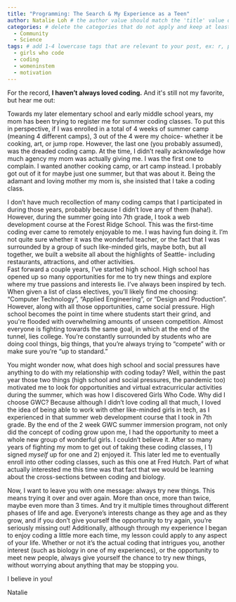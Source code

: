 ```yaml
---
title: "Programming: The Search & My Experience as a Teen" 
author: Natalie Loh # the author value should match the 'title' value of your contributor file located here /gh-pages/_contributors. If you do not have a contributor file, please feel free to make one or contact one of our team members to assist you.
categories: # delete the categories that do not apply and keep at least one
  - Community
  - Science
tags: # add 1-4 lowercase tags that are relevant to your post, ex: r, python, genomics, workflows
  - girls who code
  - coding
  - womeninstem
  - motivation
---
```

For the record, **I haven’t always loved coding.** And it's still not my favorite, but hear me out:

Towards my later elementary school and early middle school years, my mom has been trying to register me for summer coding classes. To put this in perspective, if I was enrolled in a total of 4 weeks of summer camp (meaning 4 different camps), 3 out of the 4 were my choice- whether it be cooking, art, or jump rope. However, the last one (you probably assumed), was the dreaded coding camp. At the time, I didn’t really acknowledge how much agency my mom was actually giving me. I was the first one to complain. I wanted another cooking camp, or art camp instead. I probably got out of it for maybe just one summer, but that was about it. Being the adamant and loving mother my mom is, she insisted that I take a coding class.

I don’t have much recollection of many coding camps that I participated in during those years, probably because I didn’t love any of them (haha!). However, during the summer going into 7th grade, I took a web development course at the Forest Ridge School. This was the first-time coding ever came to remotely enjoyable to me. I was having fun doing it. I’m not quite sure whether it was the wonderful teacher, or the fact that I was surrounded by a group of such like-minded girls, maybe both, but all together, we built a website all about the highlights of Seattle- including restaurants, attractions, and other activities. </br>
Fast forward a couple years, I’ve started high school. High school has opened up so many opportunities for me to try new things and explore where my true passions and interests lie. I’ve always been inspired by tech. When given a list of class electives, you’ll likely find me choosing: “Computer Technology”, “Applied Engineering”, or “Design and Production”. However, along with all those opportunities, came social pressure. High school becomes the point in time where students start their grind, and you're flooded with overwhelming amounts of unseen competition. Almost everyone is fighting towards the same goal, in which at the end of the tunnel, lies college. You’re constantly surrounded by students who are doing cool things, big things, that you’re always trying to “compete” with or make sure you’re “up to standard.”

You might wonder now, what does high school and social pressures have anything to do with my relationship with coding today? Well, within the past year those two things (high school and social pressures, the pandemic too) motivated me to look for opportunities and virtual extracurricular activities during the summer, which was how I discovered Girls Who Code. Why did I choose GWC? Because although I didn’t love coding all that much, I loved the idea of being able to work with other like-minded girls in tech, as I experienced in that summer web development course that I took in 7th grade. By the end of the 2 week GWC summer immersion program, not only did the concept of coding grow upon me, I had the opportunity to meet a whole new group of wonderful girls. I couldn’t believe it. After so many years of fighting my mom to get out of taking these coding classes, I 1) signed _myself_ up for one and 2) enjoyed it. This later led me to eventually enroll into other coding classes, such as this one at Fred Hutch. Part of what actually interested me this time was that fact that we would be learning about the cross-sections between coding and biology.

Now, I want to leave you with one message: always try new things. This means trying it over and over again. More than once, more than twice, maybe even more than 3 times. And try it multiple times throughout different phases of life and age. Everyone’s interests change as they age and as they grow, and if you don’t give yourself the opportunity to try again, you’re seriously missing out! Additionally, although through my experience I began to enjoy coding a little more each time, my lesson could apply to any aspect of your life. Whether or not it’s the actual coding that intrigues you, another interest (such as biology in one of my experiences), or the opportunity to meet new people, always give yourself the chance to try new things, without worrying about anything that may be stopping you. 

I believe in you!

Natalie 
